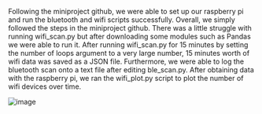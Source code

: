 Following the miniproject github, we were able to set up our raspberry pi and run the bluetooth and wifi scripts successfully. 
Overall, we simply followed the steps in the miniproject github. There was a little struggle with running wifi_scan.py but after downloading some modules such as Pandas we were able to run it. After running wifi_scan.py for 15 minutes by setting the number of loops argument to a very large number, 15 minutes worth of wifi data was saved as a JSON file. Furthermore, we were able to log the bluetooth scan onto a text file after editing ble_scan.py. After obtaining data with the raspberry pi, we ran the wifi_plot.py script to plot the number of wifi devices over time.

![image](https://user-images.githubusercontent.com/55323049/133683114-b86bf0da-2cf2-4659-a2c7-9c53f4217fb3.png)
